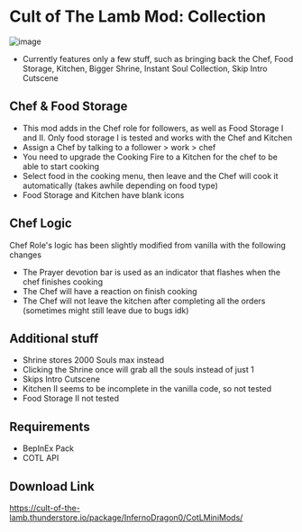 # Cult of The Lamb Mod: Collection
![image](https://i.imgur.com/uc9pBua.png)

- Currently features only a few stuff, such as bringing back the Chef, Food Storage, Kitchen, Bigger Shrine, Instant Soul Collection, Skip Intro Cutscene



## Chef & Food Storage
- This mod adds in the Chef role for followers, as well as Food Storage I and II. Only food storage I is tested and works with the Chef and Kitchen
- Assign a Chef by talking to a follower > work > chef
- You need to upgrade the Cooking Fire to a Kitchen for the chef to be able to start cooking
- Select food in the cooking menu, then leave and the Chef will cook it automatically (takes awhile depending on food type)
- Food Storage and Kitchen have blank icons

## Chef Logic
Chef Role's logic has been slightly modified from vanilla with the following changes
- The Prayer devotion bar is used as an indicator that flashes when the chef finishes cooking
- The Chef will have a reaction on finish cooking
- The Chef will not leave the kitchen after completing all the orders (sometimes might still leave due to bugs idk)


## Additional stuff
- Shrine stores 2000 Souls max instead
- Clicking the Shrine once will grab all the souls instead of just 1
- Skips Intro Cutscene
- Kitchen II seems to be incomplete in the vanilla code, so not tested
- Food Storage II not tested

## Requirements
- BepInEx Pack
- COTL API

## Download Link
https://cult-of-the-lamb.thunderstore.io/package/InfernoDragon0/CotLMiniMods/
